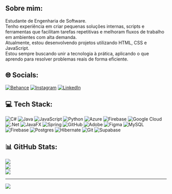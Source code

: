 ## Sobre mim:
Estudante de Engenharia de Software.<br>Tenho experiência em criar pequenas soluções internas, scripts e ferramentas que facilitam tarefas repetitivas e melhoram fluxos de trabalho em ambientes com alta demanda.  <br>Atualmente, estou desenvolvendo projetos utilizando HTML, CSS e JavaScript.  <br>Estou sempre buscando unir a tecnologia à prática, aplicando o que aprendo para resolver problemas reais de forma eficiente.<br>


## 🌐 Socials:
[![Behance](https://img.shields.io/badge/Behance-1769ff?logo=behance&logoColor=white)](https://behance.net/https://www.behance.net/kaucardoso1) [![Instagram](https://img.shields.io/badge/Instagram-%23E4405F.svg?logo=Instagram&logoColor=white)](https://instagram.com/https://www.instagram.com/kauecrdso/) [![LinkedIn](https://img.shields.io/badge/LinkedIn-%230077B5.svg?logo=linkedin&logoColor=white)](https://linkedin.com/in/https://www.linkedin.com/in/kauê-cardoso) 

## 💻 Tech Stack:
![C#](https://img.shields.io/badge/c%23-%23239120.svg?style=for-the-badge&logo=csharp&logoColor=white) ![Java](https://img.shields.io/badge/java-%23ED8B00.svg?style=for-the-badge&logo=openjdk&logoColor=white) ![JavaScript](https://img.shields.io/badge/javascript-%23323330.svg?style=for-the-badge&logo=javascript&logoColor=%23F7DF1E) ![Python](https://img.shields.io/badge/python-3670A0?style=for-the-badge&logo=python&logoColor=ffdd54) ![Azure](https://img.shields.io/badge/azure-%230072C6.svg?style=for-the-badge&logo=microsoftazure&logoColor=white) ![Firebase](https://img.shields.io/badge/firebase-%23039BE5.svg?style=for-the-badge&logo=firebase) ![Google Cloud](https://img.shields.io/badge/GoogleCloud-%234285F4.svg?style=for-the-badge&logo=google-cloud&logoColor=white) ![.Net](https://img.shields.io/badge/.NET-5C2D91?style=for-the-badge&logo=.net&logoColor=white) ![JavaFX](https://img.shields.io/badge/javafx-%23FF0000.svg?style=for-the-badge&logo=javafx&logoColor=white) ![Spring](https://img.shields.io/badge/spring-%236DB33F.svg?style=for-the-badge&logo=spring&logoColor=white) ![GitHub](https://img.shields.io/badge/github-%23121011.svg?style=for-the-badge&logo=github&logoColor=white) ![Adobe](https://img.shields.io/badge/adobe-%23FF0000.svg?style=for-the-badge&logo=adobe&logoColor=white) ![Figma](https://img.shields.io/badge/figma-%23F24E1E.svg?style=for-the-badge&logo=figma&logoColor=white) ![MySQL](https://img.shields.io/badge/mysql-4479A1.svg?style=for-the-badge&logo=mysql&logoColor=white) ![Firebase](https://img.shields.io/badge/firebase-a08021?style=for-the-badge&logo=firebase&logoColor=ffcd34) ![Postgres](https://img.shields.io/badge/postgres-%23316192.svg?style=for-the-badge&logo=postgresql&logoColor=white) ![Hibernate](https://img.shields.io/badge/Hibernate-59666C?style=for-the-badge&logo=Hibernate&logoColor=white) ![Git](https://img.shields.io/badge/git-%23F05033.svg?style=for-the-badge&logo=git&logoColor=white) ![Supabase](https://img.shields.io/badge/Supabase-3ECF8E?style=for-the-badge&logo=supabase&logoColor=white)
## 📊 GitHub Stats:
![](https://github-readme-stats.vercel.app/api?username=kaueneto&theme=dark&hide_border=true&include_all_commits=true&count_private=false)<br/>
![](https://nirzak-streak-stats.vercel.app/?user=kaueneto&theme=dark&hide_border=true)<br/>
![](https://github-readme-stats.vercel.app/api/top-langs/?username=kaueneto&theme=dark&hide_border=true&include_all_commits=true&count_private=false&layout=compact)

---
[![](https://visitcount.itsvg.in/api?id=kaueneto&icon=0&color=0)](https://visitcount.itsvg.in)




<!-- Proudly created with GPRM ( https://gprm.itsvg.in ) -->
